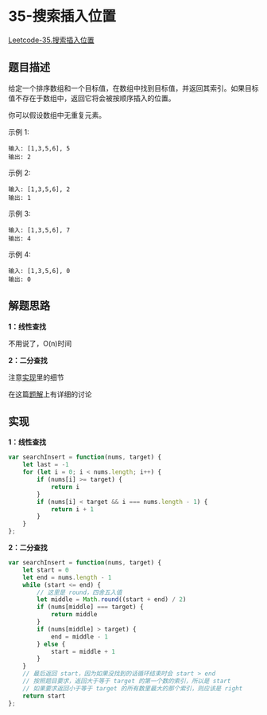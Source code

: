 # 35-搜索插入位置

[Leetcode-35.搜索插入位置](https://leetcode-cn.com/problems/search-insert-position/)

## 题目描述

给定一个排序数组和一个目标值，在数组中找到目标值，并返回其索引。如果目标值不存在于数组中，返回它将会被按顺序插入的位置。

你可以假设数组中无重复元素。

示例 1:

```
输入: [1,3,5,6], 5
输出: 2
```


示例 2:

```
输入: [1,3,5,6], 2
输出: 1
```


示例 3:

```
输入: [1,3,5,6], 7
输出: 4
```


示例 4:

```
输入: [1,3,5,6], 0
输出: 0
```

## 解题思路

**1：线性查找**

不用说了，O(n)时间

**2：二分查找**

注意[实现](#实现)里的细节

在这篇[题解](https://leetcode-cn.com/problems/search-insert-position/solution/te-bie-hao-yong-de-er-fen-cha-fa-fa-mo-ban-python-/)上有详细的讨论

## 实现

**1：线性查找**

```javascript
var searchInsert = function(nums, target) {
    let last = -1
    for (let i = 0; i < nums.length; i++) {
        if (nums[i] >= target) {
            return i
        }
        if (nums[i] < target && i === nums.length - 1) {
            return i + 1
        }
    }
};
```

**2：二分查找**

```javascript
var searchInsert = function(nums, target) {
    let start = 0
    let end = nums.length - 1
    while (start <= end) {
        // 这里是 round，四舍五入值
        let middle = Math.round((start + end) / 2)
        if (nums[middle] === target) {
            return middle
        }
        if (nums[middle] > target) {
            end = middle - 1
        } else {
            start = middle + 1
        }
    }
    // 最后返回 start，因为如果没找到的话循环结束时会 start > end
    // 按照题目要求，返回大于等于 target 的第一个数的索引，所以是 start
    // 如果要求返回小于等于 target 的所有数里最大的那个索引，则应该是 right
    return start
};
```

